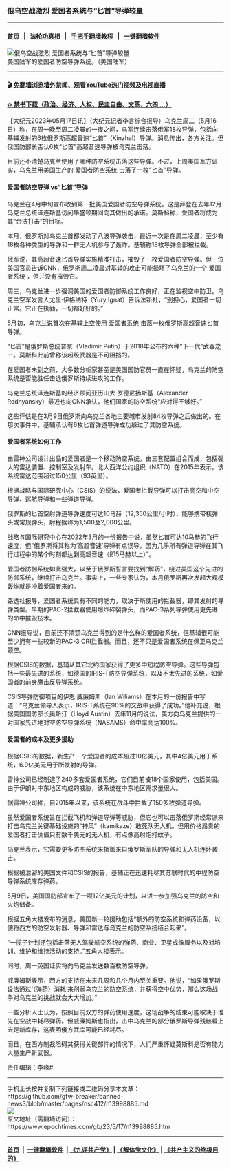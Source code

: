 ### 俄乌空战激烈 爱国者系统与“匕首”导弹较量
------------------------

#### [首页](https://github.com/gfw-breaker/banned-news3/blob/master/README.md) &nbsp;&nbsp;|&nbsp;&nbsp; [法轮功真相](https://github.com/begood0513/basic/blob/master/README.md)  &nbsp;&nbsp;|&nbsp;&nbsp; [手把手翻墙教程](https://github.com/gfw-breaker/guides/wiki)  &nbsp;&nbsp;|&nbsp;&nbsp; [一键翻墙软件](https://github.com/gfw-breaker/nogfw/blob/master/README.md)  



<div><img alt="俄乌空战激烈 爱国者系统与“匕首”导弹较量" class="attachment-djy_600_400 size-djy_600_400 wp-post-image" src="https://i.epochtimes.com/assets/uploads/2021/07/id13064906-Patriot-missile-600x400.jpg"/>
<div class="caption">
 美国陆军的爱国者防空导弹系统。（美国陆军）
</div></div><hr/>

#### [ 🎬  免翻墙浏览墙外禁闻、观看YouTube热门视频及电视直播](https://github.com/gfw-breaker/HelloWorld)

#### [ 💥  禁书下载（政治、经济、人权、民主自由、文革、六四 ...）](https://github.com/gfw-breaker/books/blob/master/README.md)

<div><p>
 【大纪元2023年05月17日讯】（大纪元记者李言综合报导）乌克兰周二（5月16日）称，在周一晚至周二凌晨的一夜之间，乌军连续击落俄军18枚导弹，包括向基辅发射的6枚俄罗斯高超音速“匕首”（Kinzhal）导弹。消息传出，各方关注。但俄国防部长否认6枚“匕首”高超音速导弹被乌克兰击落。
</p>
<p>
 目前还不清楚乌克兰使用了哪种防空系统击落这些导弹。不过，上周美国军方证实，乌克兰用美国生产的
 <ok href="https://www.epochtimes.com/gb/tag/%E7%88%B1%E5%9B%BD%E8%80%85%E9%98%B2%E7%A9%BA%E7%B3%BB%E7%BB%9F.html">
  爱国者防空系统
 </ok>
 击落了一枚“匕首”导弹。
</p>
<h4>
 爱国者防空导弹 vs“匕首”导弹
</h4>
<p>
 乌克兰在4月中旬宣布收到第一批美国爱国者防空导弹系统。这是拜登在去年12月乌克兰总统泽连斯基访问华盛顿期间向其做出的承诺。莫斯科称，爱国者将成为其“合法打击”的目标。
</p>
<p>
 本月，俄罗斯对乌克兰首都发动了八波导弹袭击，最近一次是在周二凌晨，至少有18枚各种类型的导弹和一群无人机参与了轰炸。基辅称18枚导弹全部被拦截。
</p>
<p>
 俄军说，其高超音速匕首导弹实施精准打击，摧毁了一枚爱国者防空导弹。但一位美国官员告诉CNN，俄罗斯周二凌晨对基辅的攻击可能损坏了乌克兰的一个
 <ok href="https://www.epochtimes.com/gb/tag/%E7%88%B1%E5%9B%BD%E8%80%85%E7%B3%BB%E7%BB%9F.html">
  爱国者系统
 </ok>
 ，但并没有摧毁它。
</p>
<p>
 周三，乌克兰进一步强调美国的爱国者防御系统工作良好，正在监视空中防卫。乌克兰空军发言人尤里‧伊格纳特（Yury Ignat）告诉法新社，“别担心，爱国者一切正常。它正在执勤，一切都好好的。”
</p>
<p>
 5月初，乌克兰说首次在基辅上空使用
 <ok href="https://www.epochtimes.com/gb/tag/%E7%88%B1%E5%9B%BD%E8%80%85%E7%B3%BB%E7%BB%9F.html">
  爱国者系统
 </ok>
 击落一枚俄罗斯高超音速匕首导弹。
</p>
<p>
 “匕首”是俄罗斯总统普京（Vladimir Putin）于2018年公布的六种“下一代”武器之一。莫斯科此前曾称该超级武器是不可阻挡的。
</p>
<p>
 在爱国者未到之前，大多数分析家甚至是美国国防官员一直在怀疑，乌克兰的防空系统是否能胜任击退俄罗斯持续进攻的工作。
</p>
<p>
 乌克兰总统泽连斯基的经济顾问亚历山大‧罗德尼扬斯基（Alexander Rodnyansky）最近也向CNN承认，他们国家的防空系统“应对得不够好。”
</p>
<p>
 这些评估是在3月9日俄罗斯向乌克兰各地主要城市发射84枚导弹之后做出的。在那次事件中，基辅承认有6枚匕首弹道导弹成功躲过了其防空系统。
</p>
<h4>
 爱国者系统如何工作
</h4>
<p>
 由雷神公司设计出品的爱国者是一个移动防空系统，由三套配置组合而成，包括强大的雷达装置、控制室及发射车。北大西洋公约组织（NATO）在2015年表示，该系统雷达范围超过150公里（93英里）。
</p>
<p>
 根据战略与国际研究中心（CSIS）的说法，爱国者拦截导弹可以打击高空和中空导弹、巡航导弹和一些弹道导弹。
</p>
<p>
 俄罗斯的匕首空射弹道导弹速度可达10马赫（12,350公里/小时），能够携带核弹头或常规弹头，射程据称为1,500至2,000公里。
</p>
<p>
 战略与国际研究中心在2022年3月的一份报告中说，虽然匕首可达10马赫的飞行速度，但“俄罗斯将其称为‘高超音速’导弹有点误导，因为几乎所有弹道导弹在其飞行过程中的某个时刻都达到高超音速（即5马赫以上）”。
</p>
<p>
 爱国者防御系统如此强大，以至于俄罗斯誓言要找到“解药”，绕过美国这个先进的防御系统，继续打击乌克兰。事实上，一些专家认为，本月俄罗斯再次发起大规模轰炸就是冲着爱国者来的。
</p>
<p>
 路透社报导，爱国者系统具有不同的能力，取决于所使用的拦截器，即其发射的导弹类型。早期的PAC-2拦截器使用爆炸碎裂弹头，而PAC-3系列导弹使用更先进的命中摧毁技术。
</p>
<p>
 CNN报导说，目前还不清楚乌克兰得到的是什么样的爱国者系统，但基辅很可能至少拥有一些较新的PAC-3 CRI拦截器。而且，还不只是爱国者系统在保卫乌克兰领空。
</p>
<p>
 根据CSIS的数据，基辅从其它北约国家获得了更多中短程防空导弹。这些导弹包括一些最先进的系统，如德国的IRIS-T防空导弹系统，以及不太先进的系统，如爱国者的前身鹰击反导弹系统。
</p>
<p>
 CSIS导弹防御项目的伊恩‧威廉姆斯（Ian Wiliams）在本月的一份报告中写道：“乌克兰领导人表示，IRIS-T系统在90%的交战中获得了成功。”他补充说，根据美国国防部长奥斯汀（Lloyd Austin）去年11月的说法，美方向乌克兰提供的一对国家先进地对空防空导弹系统（NASAMS）命中率高达100%。
</p>
<h4>
 爱国者的成本及更多援助
</h4>
<p>
 根据CSIS的数据，新生产一个爱国者的成本超过10亿美元，其中4亿美元用于系统，6.9亿美元用于所发射的导弹。
</p>
<p>
 雷神公司已经制造了240多套爱国者系统，它们目前被18个国家使用，包括美国。由于伊朗对中东地区构成的威胁，该系统在中东地区需求量很大。
</p>
<p>
 据雷神公司称，自2015年以来，该系统在战斗中拦截了150多枚弹道导弹。
</p>
<p>
 虽然爱国者系统旨在拦截飞机和弹道导弹等威胁，但它也可以击落俄罗斯经常派来打击乌克兰关键基础设施的“神风”（kamikaze）敢死队无人机。但用价格昂贵的爱国者打击价值只有数千美元的无人机，有点像高射炮打蚊子。
</p>
<p>
 乌克兰表示，它需要更多防空系统来抵御来自俄罗斯军队的导弹和无人机连环袭击。
</p>
<p>
 根据被泄密的美国文件和CSIS的报告，基辅正在迅速耗尽其苏联时代的中程防空导弹系统库存弹药。
</p>
<p>
 5月9日，美国国防部宣布了一项12亿美元的计划，以进一步加强乌克兰的防空和火炮储备。
</p>
<p>
 根据五角大楼发布的消息，美国新一轮援助包括“额外的防空系统和弹药设备，以便将西方的防空发射器、导弹和雷达与乌克兰的防空系统结合起来”。
</p>
<p>
 “一揽子计划还包括击落无人驾驶航空系统的弹药、商业、卫星成像服务以及对培训、维护和维持活动的支持。”五角大楼表示。
</p>
<p>
 同时，周一英国证实将向乌克兰发送数百枚防空导弹。
</p>
<p>
 威廉姆斯表示，西方的支持在未来几周和几个月内至关重要。他说，“如果俄罗斯设法通过‘（弹药）消耗’来削弱乌克兰的防空系统，并获得空中优势，那么这场战争对乌克兰的挑战就会大大增加。”
</p>
<p>
 一些分析人士认为，按照目前双方的弹药使用速度，这场战争的结束可能取决于谁先在空战中耗尽弹药。但威廉姆斯也指出，击中乌克兰的部分俄罗斯导弹残骸看上去是新库存，这表明俄方武库可能已经耗尽。
</p>
<p>
 而且，在西方制裁阻碍其获得关键部件的情况下，人们严重怀疑莫斯科是否有能力大量生产新武器。
</p>
<p>
 责任编辑：李缘#
</p>
<div id="gtx-anchor" style="position: absolute; visibility: hidden; left: 220.461px; top: 1440.48px; width: 97px; height: 18px;">
</div>
</div>
<hr/>
手机上长按并复制下列链接或二维码分享本文章：<br/>
https://github.com/gfw-breaker/banned-news3/blob/master/pages/nsc412/n13998885.md <br/>
<a href='https://github.com/gfw-breaker/banned-news3/blob/master/pages/nsc412/n13998885.md'><img src='https://github.com/gfw-breaker/banned-news3/blob/master/pages/nsc412/n13998885.md.png'/></a> <br/>
原文地址（需翻墙访问）：https://www.epochtimes.com/gb/23/5/17/n13998885.htm


------------------------
#### [首页](https://github.com/gfw-breaker/banned-news3/blob/master/README.md) &nbsp;|&nbsp; [一键翻墙软件](https://github.com/gfw-breaker/nogfw/blob/master/README.md) &nbsp;| [《九评共产党》](https://github.com/gfw-breaker/9ping.md/blob/master/README.md#九评之一评共产党是什么) | [《解体党文化》](https://github.com/gfw-breaker/jtdwh.md/blob/master/README.md) | [《共产主义的终极目的》](https://github.com/gfw-breaker/gczydzjmd.md/blob/master/README.md)


<img src='http://gfw-breaker.win/banned-news3/pages/nsc412/n13998885.md' width='0px' height='0px'/>